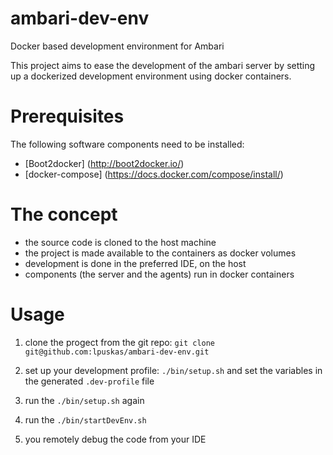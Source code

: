 # ambari-dev-env
Docker based development environment for Ambari

This project aims to ease the development of the ambari server by setting up a dockerized development environment using docker containers.

# Prerequisites
The following software components need to be installed:
* [Boot2docker] (http://boot2docker.io/)
* [docker-compose] (https://docs.docker.com/compose/install/)

# The concept
- the source code is cloned to the host machine
- the project is made available to the containers as docker volumes
- development is done in the preferred IDE, on the host
- components (the server and the agents) run in docker containers

# Usage

1. clone the progect from the git repo:
`git clone git@github.com:lpuskas/ambari-dev-env.git`

2. set up your development profile:
`./bin/setup.sh` and set the variables in the generated `.dev-profile` file

3. run the `./bin/setup.sh` again

4. run the `./bin/startDevEnv.sh`

5. you remotely debug the code from your IDE
